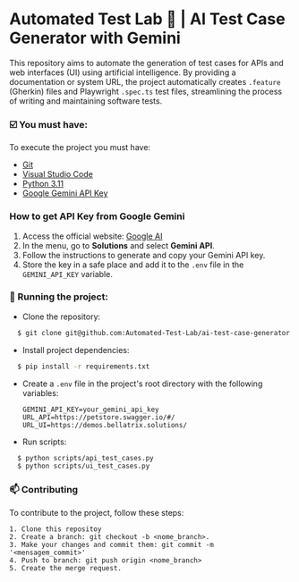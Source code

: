 
# Automated Test Lab 🧪 | AI Test Case Generator with Gemini

This repository aims to automate the generation of test cases for APIs and web interfaces (UI) using artificial intelligence. By providing a documentation or system URL, the project automatically creates `.feature` (Gherkin) files and Playwright `.spec.ts` test files, streamlining the process of writing and maintaining software tests.

### ☑️ You must have:

To execute the project you must have:

- [Git](https://git-scm.com/)
- [Visual Studio Code](https://code.visualstudio.com/)
- [Python 3.11](https://www.python.org/downloads/release/python-3110/)
- [Google Gemini API Key](https://aistudio.google.com/apikey)

### How to get API Key from Google Gemini

1. Access the official website: [Google AI](https://ai.google.dev/)
2. In the menu, go to **Solutions** and select **Gemini API**.
3. Follow the instructions to generate and copy your Gemini API key.
4. Store the key in a safe place and add it to the `.env` file in the `GEMINI_API_KEY` variable.


### 🚀 Running the project:

- Clone the repository:

```bash
  $ git clone git@github.com:Automated-Test-Lab/ai-test-case-generator.git
```

- Install project dependencies:

```bash
  $ pip install -r requirements.txt
```

- Create a `.env` file in the project's root directory with the following variables:

   ```
   GEMINI_API_KEY=your_gemini_api_key
   URL_API=https://petstore.swagger.io/#/
   URL_UI=https://demos.bellatrix.solutions/
   ```

- Run scripts:

```bash
  $ python scripts/api_test_cases.py
  $ python scripts/ui_test_cases.py
```

### 📫 Contributing

To contribute to the project, follow these steps:

    1. Clone this repositoy
    2. Create a branch: git checkout -b <nome_branch>.
    3. Make your changes and commit them: git commit -m '<mensagem_commit>'
    4. Push to branch: git push origin <nome_branch>
    5. Create the merge request.